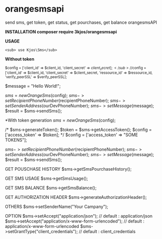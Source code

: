 # orangesmsapi
send sms, get token, get status, get pourchases, get balance
orangesmsAPI


**INSTALLATION composer require 3kjos/orangesmsapi**

**USAGE**

	<sub> use Kjos\Sms</sub>

**Without token**

<sub>$config = ['client_id' => $client_id, 'client_secret' => $client_secret];</sub>
//$config = ['client_id' => $client_id, 'client_secret' => $client_secret, 'ressource_id' => $ressource_id, 'verify_peerSSL' => $verify_peerSSL];

$message = "Hello World!";

$sms = new OrangeSms($config); $sms->setRecipientPhoneNumber($recipientPhoneNumber); $sms->setSenderAddress($ourDevPhoneNumber); $sms->setMessage($message); $result = $sms->sendSms();

*With token generation $sms = new OrangeSms($config);

/* $sms->generateToken(); $token = $sms->getAccessToken(); $config = ['access_token' => $token]; */ $config = ['access_token' => "SOME TOKENS"];

$sms->setRecipientPhoneNumber($recipientPhoneNumber); $sms->setSenderAddress($ourDevPhoneNumber); $sms->setMessage($message); $result = $sms->sendSms();

GET POUSCHASE HISTORY $sms->getSmsPourchaseHistory();

GET SMS USAGE $sms->getSmsUsage();

GET SMS BALANCE $sms->getSmsBalance();

GET AUTHORIZATION HEADER $sms->generateAuthorizationHeader();

OTHERS $sms->setSenderName("Your Campany");

OPTION $sms->setAccept("application/json"); // default : application/json $sms->setAccept("application/x-www-form-urlencoded"); // default : application/x-www-form-urlencoded $sms->setGrantType("client_credentials"); // default : client_credentials
